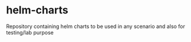 # helm-charts

Repository containing helm charts to be used in any scenario and also for testing/lab purpose
